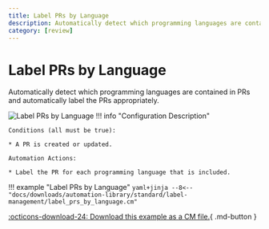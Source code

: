 ```yaml
---
title: Label PRs by Language
description: Automatically detect which programming languages are contained in PRs and automatically label the PRs appropriately.
category: [review]
---
```

# Label PRs by Language

<!-- --8<-- [start:example]-->
Automatically detect which programming languages are contained in PRs and automatically label the PRs appropriately.

![Label PRs by Language](/automations/standard/label-management/label-prs-by-language/label-prs-by-language.png)
!!! info "Configuration Description"

    Conditions (all must be true):

    * A PR is created or updated.

    Automation Actions:

    * Label the PR for each programming language that is included.

!!! example "Label PRs by Language"
    ```yaml+jinja
    --8<-- "docs/downloads/automation-library/standard/label-management/label_prs_by_language.cm"
    ```
    <div class="result" markdown>
      <span>
      [:octicons-download-24: Download this example as a CM file.](/downloads/automation-library/standard/label-management/label_prs_by_language.cm){ .md-button }
      </span>
    </div>

<!-- --8<-- [end:example]-->
